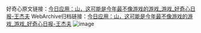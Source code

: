 好奇心原文链接：[今日应用：山，这可能是今年最不像游戏的游戏_游戏_好奇心日报-王杰夫](https://www.qdaily.com/articles/4606.html)
WebArchive归档链接：[今日应用：山，这可能是今年最不像游戏的游戏_游戏_好奇心日报-王杰夫](http://web.archive.org/web/20190623161621/https://www.qdaily.com/articles/4606.html)
![image](http://ww3.sinaimg.cn/large/007d5XDply1g3w501c3jpj30u03bj1kx)
